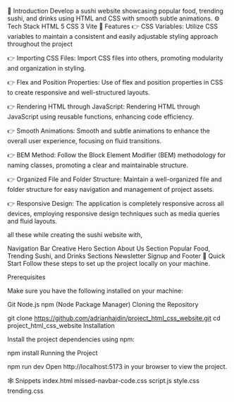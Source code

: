 🤖 Introduction
Develop a sushi website showcasing popular food, trending sushi, and drinks using HTML and CSS with smooth subtle animations.
⚙️ Tech Stack
HTML 5
CSS 3
Vite
🔋 Features
👉 CSS Variables: Utilize CSS variables to maintain a consistent and easily adjustable styling approach throughout the project

👉 Importing CSS Files: Import CSS files into others, promoting modularity and organization in styling.

👉 Flex and Position Properties: Use of flex and position properties in CSS to create responsive and well-structured layouts.

👉 Rendering HTML through JavaScript: Rendering HTML through JavaScript using reusable functions, enhancing code efficiency.

👉 Smooth Animations: Smooth and subtle animations to enhance the overall user experience, focusing on fluid transitions.

👉 BEM Method: Follow the Block Element Modifier (BEM) methodology for naming classes, promoting a clear and maintainable structure.

👉 Organized File and Folder Structure: Maintain a well-organized file and folder structure for easy navigation and management of project assets.

👉 Responsive Design: The application is completely responsive across all devices, employing responsive design techniques such as media queries and fluid layouts.

all these while creating the sushi website with,

Navigation Bar
Creative Hero Section
About Us Section
Popular Food, Trending Sushi, and Drinks Sections
Newsletter Signup and Footer
🤸 Quick Start
Follow these steps to set up the project locally on your machine.

Prerequisites

Make sure you have the following installed on your machine:

Git
Node.js
npm (Node Package Manager)
Cloning the Repository

git clone https://github.com/adrianhajdin/project_html_css_website.git
cd project_html_css_website
Installation

Install the project dependencies using npm:

npm install
Running the Project

npm run dev
Open http://localhost:5173 in your browser to view the project.

🕸️ Snippets
index.html
missed-navbar-code.css
script.js
style.css
trending.css
